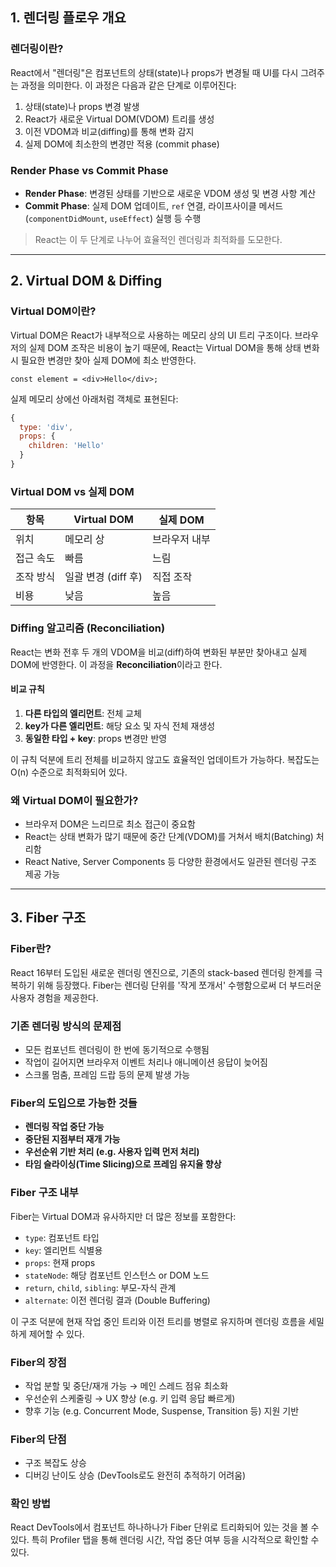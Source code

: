 ## 1. 렌더링 플로우 개요

### 렌더링이란?
React에서 "렌더링"은 컴포넌트의 상태(state)나 props가 변경될 때 UI를 다시 그려주는 과정을 의미한다. 이 과정은 다음과 같은 단계로 이루어진다:

1. 상태(state)나 props 변경 발생
2. React가 새로운 Virtual DOM(VDOM) 트리를 생성
3. 이전 VDOM과 비교(diffing)를 통해 변화 감지
4. 실제 DOM에 최소한의 변경만 적용 (commit phase)

### Render Phase vs Commit Phase

- **Render Phase**: 변경된 상태를 기반으로 새로운 VDOM 생성 및 변경 사항 계산
- **Commit Phase**: 실제 DOM 업데이트, `ref` 연결, 라이프사이클 메서드(`componentDidMount`, `useEffect`) 실행 등 수행

> React는 이 두 단계로 나누어 효율적인 렌더링과 최적화를 도모한다.

---

## 2. Virtual DOM & Diffing

### Virtual DOM이란?
Virtual DOM은 React가 내부적으로 사용하는 메모리 상의 UI 트리 구조이다. 브라우저의 실제 DOM 조작은 비용이 높기 때문에, React는 Virtual DOM을 통해 상태 변화 시 필요한 변경만 찾아 실제 DOM에 최소 반영한다.

```tsx
const element = <div>Hello</div>;
```

실제 메모리 상에선 아래처럼 객체로 표현된다:

```js
{
  type: 'div',
  props: {
    children: 'Hello'
  }
}
```

### Virtual DOM vs 실제 DOM

| 항목 | Virtual DOM | 실제 DOM |
|------|-------------|-----------|
| 위치 | 메모리 상 | 브라우저 내부 |
| 접근 속도 | 빠름 | 느림 |
| 조작 방식 | 일괄 변경 (diff 후) | 직접 조작 |
| 비용 | 낮음 | 높음 |

### Diffing 알고리즘 (Reconciliation)
React는 변화 전후 두 개의 VDOM을 비교(diff)하여 변화된 부분만 찾아내고 실제 DOM에 반영한다. 이 과정을 **Reconciliation**이라고 한다.

#### 비교 규칙
1. **다른 타입의 엘리먼트**: 전체 교체
2. **key가 다른 엘리먼트**: 해당 요소 및 자식 전체 재생성
3. **동일한 타입 + key**: props 변경만 반영

이 규칙 덕분에 트리 전체를 비교하지 않고도 효율적인 업데이트가 가능하다. 복잡도는 O(n) 수준으로 최적화되어 있다.

### 왜 Virtual DOM이 필요한가?
- 브라우저 DOM은 느리므로 최소 접근이 중요함
- React는 상태 변화가 많기 때문에 중간 단계(VDOM)를 거쳐서 배치(Batching) 처리함
- React Native, Server Components 등 다양한 환경에서도 일관된 렌더링 구조 제공 가능

---

## 3. Fiber 구조

### Fiber란?
React 16부터 도입된 새로운 렌더링 엔진으로, 기존의 stack-based 렌더링 한계를 극복하기 위해 등장했다. Fiber는 렌더링 단위를 '작게 쪼개서' 수행함으로써 더 부드러운 사용자 경험을 제공한다.

### 기존 렌더링 방식의 문제점
- 모든 컴포넌트 렌더링이 한 번에 동기적으로 수행됨
- 작업이 길어지면 브라우저 이벤트 처리나 애니메이션 응답이 늦어짐
- 스크롤 멈춤, 프레임 드랍 등의 문제 발생 가능

### Fiber의 도입으로 가능한 것들
- **렌더링 작업 중단 가능**
- **중단된 지점부터 재개 가능**
- **우선순위 기반 처리 (e.g. 사용자 입력 먼저 처리)**
- **타임 슬라이싱(Time Slicing)으로 프레임 유지율 향상**

### Fiber 구조 내부
Fiber는 Virtual DOM과 유사하지만 더 많은 정보를 포함한다:

- `type`: 컴포넌트 타입
- `key`: 엘리먼트 식별용
- `props`: 현재 props
- `stateNode`: 해당 컴포넌트 인스턴스 or DOM 노드
- `return`, `child`, `sibling`: 부모-자식 관계
- `alternate`: 이전 렌더링 결과 (Double Buffering)

이 구조 덕분에 현재 작업 중인 트리와 이전 트리를 병렬로 유지하며 렌더링 흐름을 세밀하게 제어할 수 있다.

### Fiber의 장점
- 작업 분할 및 중단/재개 가능 → 메인 스레드 점유 최소화
- 우선순위 스케줄링 → UX 향상 (e.g. 키 입력 응답 빠르게)
- 향후 기능 (e.g. Concurrent Mode, Suspense, Transition 등) 지원 기반

### Fiber의 단점
- 구조 복잡도 상승
- 디버깅 난이도 상승 (DevTools로도 완전히 추적하기 어려움)

### 확인 방법
React DevTools에서 컴포넌트 하나하나가 Fiber 단위로 트리화되어 있는 것을 볼 수 있다. 특히 Profiler 탭을 통해 렌더링 시간, 작업 중단 여부 등을 시각적으로 확인할 수 있다.

